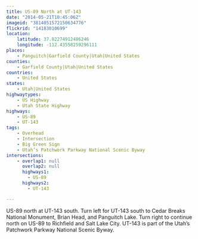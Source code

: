 ```yaml
---
title: US-89 North at UT-143
date: "2014-05-21T10:45:06Z"
imageid: "3814051572150634776"
flickrid: "14183010699"
location:
    latitude: 37.82274912486246
    longitude: -112.43558259296111
places:
    - Panguitch|Garfield County|Utah|United States
counties:
    - Garfield County|Utah|United States
countries:
    - United States
states:
    - Utah|United States
highwaytypes:
    - US Highway
    - Utah State Highway
highways:
    - US-89
    - UT-143
tags:
    - Overhead
    - Intersection
    - Big Green Sign
    - Utah’s Patchwork Parkway National Scenic Byway
intersections:
    - overlap1: null
      overlap2: null
      highways1:
        - US-89
      highways2:
        - UT-143

---
```

US-89 north at UT-143 south.  Turn left for UT-143 south to Cedar Breaks National Monument, Brian Head, and Panguitch Lake.  Turn right to continue north on US-89 to Richfield and Salt Lake City.  UT-143 is part of the Utah’s Patchwork Parkway National Scenic Byway.